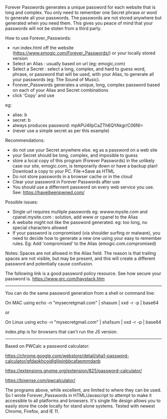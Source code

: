 Forever Passwords generates a unique password for each website that is long and complex. You only need to remember one Secret phrase or word to generate all your passwords. The passwords are not stored anywhere but generated when you need them. This gives you peace of mind that your passwords will not be stolen from a third party.

How to use Forever_Passwords:
- run index.html off the website (https://www.emogic.com/Forever_Passwords/) or your locally stored version
- Select an Alias : usually based on url (eg: emogic,com)
- Select a Secret : select a long, complex, and hard to guess word, phrase, or password that will be used, with your Alias, to generate all your passwords (eg: The Sound of Music).
- Forever_Passwords generates a unique, long, complex password based on each of your Alias and Secret combinations
- click 'Copy' and use 

eg:
- alias: b
- secret: b 
- always produces password: mpAPU4llpCaZTh6QYAkgr/C06NI=
- (never use a simple secret as per this example)

Recommendations:
- do not use your Secret anywhere else. eg as a password on a web site
- your Secret should be long, complex, and imposible to guess
- store a local copy of this program (Forever Passwords) in the unlikely case our site, emogic.com, is temporarily down or have a backup plan! Download a copy to your PC. File->Save as HTML
- Do not store passwords in a browser cache or in the cloud
- Clear your password in Forever Passwords after use 
- You should use a differnent password on every web service you use. See: https://haveibeenpwned.com/

Possible issues:
- Single url requires multiple passwords eg: wwww.mysite.com and cpanel.mysite.com : solution, add www or cpanel to the Alias
- A website might not like the password generated. eg: too long, no special characters allowed
- If your password is compromised (via shoulder surfing or malware), you need to decide how to generate a new one using your easy to remember rules. Eg: Add 'compromised' to the Alias (emogic.com.compromised) 

Notes: Spaces are not allowed in the Alias field. The reason is that trailing spaces are not visible, but may be present, and this will create a different password and potentially cause confusion.

The following link is a good password policy resource. See how secure your password is.
https://www.grc.com/haystack.htm

---------------------

You can do the same password generation from a shell or command line:

On MAC using
echo -n "mysecretgmail.com" | shasum | xxd -r -p | base64

or

On Linux using
echo -n "mysecretgmail.com" | sha1sum | xxd -r -p | base64

index.php is for browsers that can't run the JS version.

-------------------

Based on PWCalc a password calculator:

https://chrome.google.com/webstore/detail/sha1-password-calculator/gfdaokhcoidlgljipinbbcafapmmdanb

https://extensions.gnome.org/extension/825/password-calculator/

https://bixense.com/pwcalculator/

The programs above, while excellent, are limited to where they can be used. So I wrote Forever_Passwords in HTML/Javascript to attempt to make it accessible to all platforms and browsers. It's single file design allows you to easily store the code locally for stand alone systems. Tested with newest Chrome, Firefox, and IE 11.
